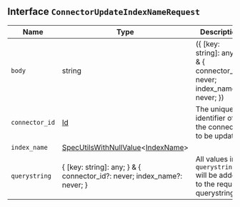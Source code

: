## Interface `ConnectorUpdateIndexNameRequest`

| Name | Type | Description |
| - | - | - |
| `body` | string | ({ [key: string]: any; } & { connector_id?: never; index_name?: never; }) | All values in `body` will be added to the request body. |
| `connector_id` | [Id](./Id.md) | The unique identifier of the connector to be updated |
| `index_name` | [SpecUtilsWithNullValue](./SpecUtilsWithNullValue.md)<[IndexName](./IndexName.md)> | &nbsp; |
| `querystring` | { [key: string]: any; } & { connector_id?: never; index_name?: never; } | All values in `querystring` will be added to the request querystring. |
